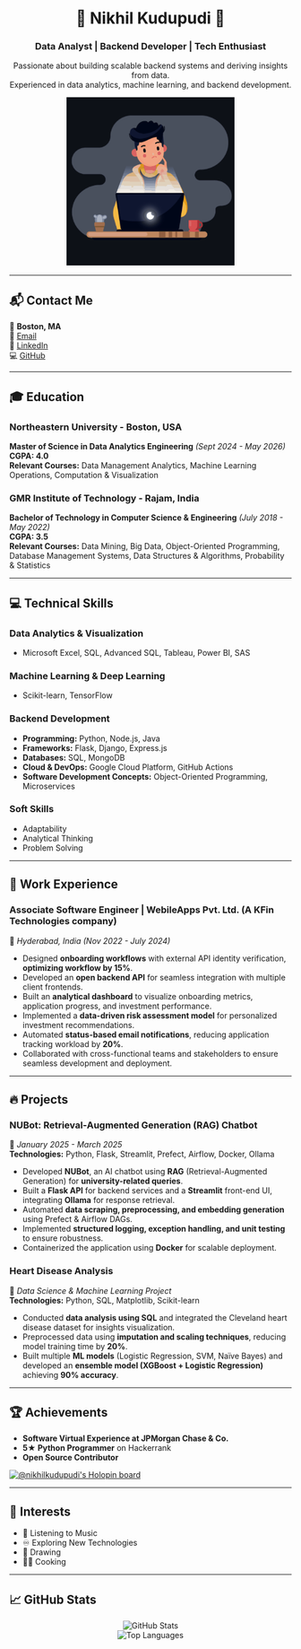 <h1 align="center">🚀 Nikhil Kudupudi 🚀</h1>  
<h3 align="center">Data Analyst | Backend Developer | Tech Enthusiast</h3>  

<p align="center">
    Passionate about building scalable backend systems and deriving insights from data.<br>  
    Experienced in data analytics, machine learning, and backend development.
</p>

<p align="center">
    <img width="300" alt="developer intro" src="https://github.com/Nikhil-Kudupudi/Nikhil-Kudupudi/blob/main/deveintro.gif">
</p>

---

## 📬 Contact Me  
📍 **Boston, MA**  
📧 [Email](mailto:kudupudi.ni@northeastern.edu)  
🔗 [LinkedIn](https://www.linkedin.com/in/kudupudi-nikhil-7aa0651b8/)  
💻 [GitHub](https://github.com/Nikhil-Kudupudi)  

---

## 🎓 Education  

### **Northeastern University - Boston, USA**  
**Master of Science in Data Analytics Engineering** *(Sept 2024 - May 2026)*  
**CGPA: 4.0**  
**Relevant Courses:** Data Management Analytics, Machine Learning Operations, Computation & Visualization  

### **GMR Institute of Technology - Rajam, India**  
**Bachelor of Technology in Computer Science & Engineering** *(July 2018 - May 2022)*  
**CGPA: 3.5**  
**Relevant Courses:** Data Mining, Big Data, Object-Oriented Programming, Database Management Systems, Data Structures & Algorithms, Probability & Statistics  

---

## 💻 Technical Skills  

### **Data Analytics & Visualization**  
- Microsoft Excel, SQL, Advanced SQL, Tableau, Power BI, SAS  

### **Machine Learning & Deep Learning**  
- Scikit-learn, TensorFlow  

### **Backend Development**  
- **Programming:** Python, Node.js, Java  
- **Frameworks:** Flask, Django, Express.js  
- **Databases:** SQL, MongoDB  
- **Cloud & DevOps:** Google Cloud Platform, GitHub Actions  
- **Software Development Concepts:** Object-Oriented Programming, Microservices  

### **Soft Skills**  
- Adaptability  
- Analytical Thinking  
- Problem Solving  

---

## 🏢 Work Experience  

### **Associate Software Engineer | WebileApps Pvt. Ltd. (A KFin Technologies company)**  
📍 *Hyderabad, India* *(Nov 2022 - July 2024)*  

- Designed **onboarding workflows** with external API identity verification, **optimizing workflow by 15%**.  
- Developed an **open backend API** for seamless integration with multiple client frontends.  
- Built an **analytical dashboard** to visualize onboarding metrics, application progress, and investment performance.  
- Implemented a **data-driven risk assessment model** for personalized investment recommendations.  
- Automated **status-based email notifications**, reducing application tracking workload by **20%**.  
- Collaborated with cross-functional teams and stakeholders to ensure seamless development and deployment.  

---

## 🔥 Projects  

### **NUBot: Retrieval-Augmented Generation (RAG) Chatbot**  
📅 *January 2025 - March 2025*  
**Technologies:** Python, Flask, Streamlit, Prefect, Airflow, Docker, Ollama  

- Developed **NUBot**, an AI chatbot using **RAG** (Retrieval-Augmented Generation) for **university-related queries**.  
- Built a **Flask API** for backend services and a **Streamlit** front-end UI, integrating **Ollama** for response retrieval.  
- Automated **data scraping, preprocessing, and embedding generation** using Prefect & Airflow DAGs.  
- Implemented **structured logging, exception handling, and unit testing** to ensure robustness.  
- Containerized the application using **Docker** for scalable deployment.  

### **Heart Disease Analysis**  
📅 *Data Science & Machine Learning Project*  
**Technologies:** Python, SQL, Matplotlib, Scikit-learn  

- Conducted **data analysis using SQL** and integrated the Cleveland heart disease dataset for insights visualization.  
- Preprocessed data using **imputation and scaling techniques**, reducing model training time by **20%**.  
- Built multiple **ML models** (Logistic Regression, SVM, Naïve Bayes) and developed an **ensemble model (XGBoost + Logistic Regression)** achieving **90% accuracy**.  

---

## 🏆 Achievements  

- **Software Virtual Experience at JPMorgan Chase & Co.**  
- **5★ Python Programmer** on Hackerrank  
- **Open Source Contributor**  

<p>
    <a href="https://holopin.io/@nikhilkudupudi">
        <img src="https://holopin.me/nikhilkudupudi" alt="@nikhilkudupudi's Holopin board">
    </a>
</p>

---

## 🎯 Interests  
- 🎵 Listening to Music  
- ♾️ Exploring New Technologies  
- 🎨 Drawing  
- 👨‍🍳 Cooking  

---

## 📈 GitHub Stats  

<p align="center">
    <img src="https://github-readme-stats.vercel.app/api?username=Nikhil-Kudupudi&show_icons=true&theme=cobalt2" alt="GitHub Stats">  
    <br>
    <img src="https://github-readme-stats.vercel.app/api/top-langs/?username=Nikhil-Kudupudi&hide=jupyter%20notebook,dart&langs_count=10&theme=aura" alt="Top Languages">
</p>
